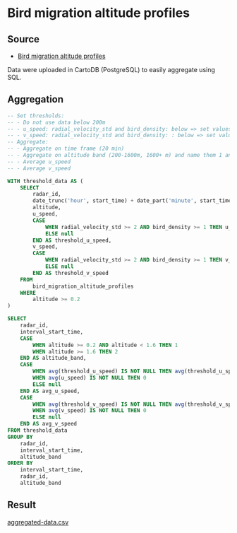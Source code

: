 # Bird migration altitude profiles

## Source

* [Bird migration altitude profiles](https://github.com/enram/case-study/tree/master/data/bird-migration-altitude-profiles)

Data were uploaded in CartoDB (PostgreSQL) to easily aggregate using SQL.

## Aggregation

```SQL
-- Set thresholds:
-- - Do not use data below 200m
-- - u_speed: radial_velocity_std and bird_density: below => set values to 0
-- - v_speed: radial_velocity_std and bird_density: : below => set values to 0
-- Aggregate:
-- - Aggregate on time frame (20 min)
-- - Aggregate on altitude band (200-1600m, 1600+ m) and name them 1 and 2
-- - Average u_speed
-- - Average v_speed

WITH threshold_data AS (
    SELECT
        radar_id,
        date_trunc('hour', start_time) + date_part('minute', start_time)::int / 20 * interval '20 min' AS interval_start_time,
        altitude,
        u_speed,
        CASE
            WHEN radial_velocity_std >= 2 AND bird_density >= 1 THEN u_speed
            ELSE null
        END AS threshold_u_speed,
        v_speed,
        CASE
            WHEN radial_velocity_std >= 2 AND bird_density >= 1 THEN v_speed
            ELSE null
        END AS threshold_v_speed
    FROM
        bird_migration_altitude_profiles
    WHERE
        altitude >= 0.2
)

SELECT
    radar_id,
    interval_start_time,
    CASE
        WHEN altitude >= 0.2 AND altitude < 1.6 THEN 1
        WHEN altitude >= 1.6 THEN 2
    END AS altitude_band,
    CASE
        WHEN avg(threshold_u_speed) IS NOT NULL THEN avg(threshold_u_speed)
        WHEN avg(u_speed) IS NOT NULL THEN 0
        ELSE null
    END AS avg_u_speed,
    CASE
        WHEN avg(threshold_v_speed) IS NOT NULL THEN avg(threshold_v_speed)
        WHEN avg(v_speed) IS NOT NULL THEN 0
        ELSE null
    END AS avg_v_speed
FROM threshold_data
GROUP BY
    radar_id,
    interval_start_time,
    altitude_band
ORDER BY
    interval_start_time,
    radar_id,
    altitude_band
```

## Result

[aggregated-data.csv](aggregated-data.csv)
